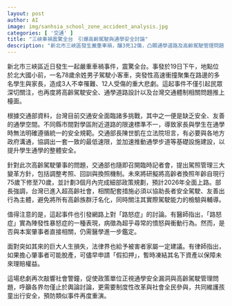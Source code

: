 ```yaml
---
layout: post
author: AI
image: img/sanhsia_school_zone_accident_analysis.jpg
categories: [ '交通' ]
title: "三峽車禍震驚全台　引爆高齡駕駛與通學安全討論"
description: "新北市三峽區發生嚴重車禍，釀3死12傷，凸顯通學道路及高齡駕駛管理問題，促使各界重視相關政策改革與孩童出行安全。"
---
```

新北市三峽區近日發生一起嚴重車禍事件，震驚全台。事發於19日下午，地點位於北大國小前，一名78歲余姓男子駕駛小客車，突發性高速衝撞聚集在路邊的多名學生與家長，造成3人不幸罹難、12人受傷的重大悲劇。這起事件不僅引起民眾深切關注，也再度將高齡駕駛安全、通學道路設計以及台灣交通體制相關問題推上檯面。

根據交通部資料，台灣目前交通安全面臨諸多挑戰，其中之一便是缺乏安全、友善的通學空間。不同縣市間對學區附近道路的限速標準不一，導致家長與學生在通學時無法明確遵循統一的安全規範。交通部長陳世凱在立法院坦言，有必要與各地方政府溝通，協調出一套一致的最低速限，並加速推動通學步道等基礎設施建設，以提升學生通學的整體安全。

針對此次高齡駕駛肇事的問題，交通部也隨即召開臨時記者會，提出駕照管理三大變革方針，包括調整考照、回訓與換照機制。未來將研擬將高齡者換照年齡自現行75歲下修至70歲，並計劃3個月內完成細部政策規劃，預計2026年全面上路。部長強調，台灣已進入超高齡社會，相關配套措施必須以協助長者安全駕駛、友善出行為主體，避免將所有高齡族群汙名化，同時關注其實際駕駛能力的檢驗與輔導。

值得注意的是，這起事件也引發網路上對「路怒症」的討論。有醫師指出，「路怒症」實為陣發性暴怒症的一種表現，病徵為超乎尋常的憤怒與衝動行為。然而，是否與本案肇事者直接相關，仍需醫學進一步鑑定。

面對突如其來的巨大人生損失，法律界也給予被害者家屬一定建議。有律師指出，如果擔心肇事者可能脫產，可儘早申請「假扣押」，暫時凍結其名下資產以保障未來理賠權益。

這場悲劇再次敲響社會警鐘，促使政策單位正視通學安全漏洞與高齡駕駛管理問題，呼籲各界勿僅止於輿論討論，更需要制度性改革與社會全民參與，共同維護孩童出行安全，預防類似事件再度重演。